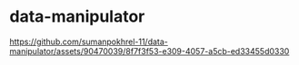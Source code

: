 # data-manipulator


https://github.com/sumanpokhrel-11/data-manipulator/assets/90470039/8f7f3f53-e309-4057-a5cb-ed33455d0330

